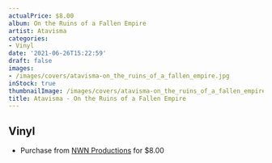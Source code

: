 ```yaml
---
actualPrice: $8.00
album: On the Ruins of a Fallen Empire
artist: Atavisma
categories:
- Vinyl
date: '2021-06-26T15:22:59'
draft: false
images:
- /images/covers/atavisma-on_the_ruins_of_a_fallen_empire.jpg
inStock: true
thumbnailImage: /images/covers/atavisma-on_the_ruins_of_a_fallen_empire-thumb.jpg
title: Atavisma - On the Ruins of a Fallen Empire
---
```


## Vinyl
* Purchase from [NWN Productions](http://shop.nwnprod.com/index.php?route=product/product&path=76&product_id=5963&sort=pd.name&order=ASC) for $8.00
